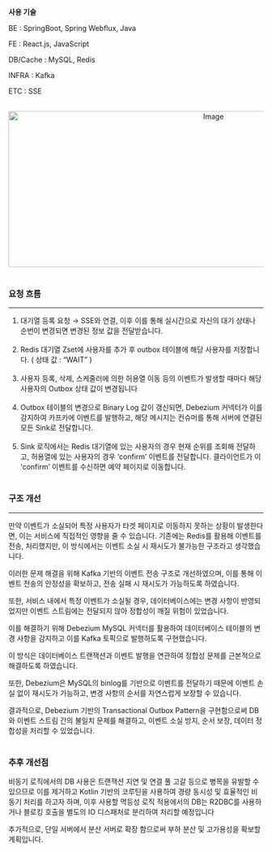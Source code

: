 **사용 기술**

BE : SpringBoot, Spring Webflux, Java

FE : React.js, JavaScript

DB/Cache : MySQL, Redis

INFRA : Kafka

ETC : SSE <br><br>

<p align="center"><img width="794" height="307" alt="Image" src="https://github.com/user-attachments/assets/27018eed-4c3b-4814-b588-c5e77715c6bd" /><br><br>

### 요청 흐름

---

1. 대기열 등록 요청 → SSE와 연결, 이후 이를 통해 실시간으로 자신의 대기 상태나 순번이 변경되면 변경된 정보 값을 전달받습니다.<br><br>
2. Redis 대기열 Zset에 사용자를 추가 후 outbox 테이블에 해당 사용자를 저장합니다. ( 상태 값 : “WAIT” )<br><br>
3. 사용자 등록, 삭제, 스케줄러에 의한 허용열 이동 등의 이벤트가 발생할 때마다 해당 사용자의 Outbox 상태 값이 변경됩니다<br><br>
4. Outbox 테이블의 변경으로 Binary Log 값이 갱신되면, Debezium 커넥터가 이를 감지하여 카프카에 이벤트를 발행하고, 해당 메시지는 컨슈머를 통해 서버에 연결된 모든 Sink로 전달합니다.<br><br>
5. Sink 로직에서는 Redis 대기열에 있는 사용자의 경우 현재 순위를 조회해 전달하고, 허용열에 있는 사용자의 경우 ‘confirm’ 이벤트를 전달합니다. 클라이언트가 이 ‘confirm’ 이벤트를 수신하면 예약 페이지로 이동합니다.<br><br>

### 구조 개선
---

만약 이벤트가 소실되어 특정 사용자가 타겟 페이지로 이동하지 못하는 상황이 발생한다면, 이는 서비스에 직접적인 영향을 줄 수 있습니다. 기존에는 Redis를 활용해 이벤트를 전송, 처리했지만, 이 방식에서는 이벤트 소실 시 재시도가 불가능한 구조라고 생각했습니다.

이러한 문제 해결을 위해 Kafka 기반의 이벤트 전송 구조로 개선하였으며, 이를 통해 이벤트 전송의 안정성을 확보하고, 전송 실패 시 재시도가 가능하도록 하였습니다.

또한, 서비스 내에서 특정 이벤트가 소실될 경우, 데이터베이스에는 변경 사항이 반영되었지만 이벤트 스트림에는 전달되지 않아 정합성이 깨질 위험이 있었습니다. 

이를 해결하기 위해 Debezium MySQL 커넥터를 활용하여 데이터베이스 테이블의 변경 사항을 감지하고 이를 Kafka 토픽으로 발행하도록 구현했습니다. 

이 방식은 데이터베이스 트랜잭션과 이벤트 발행을 연관하여 정합성 문제를 근본적으로 해결하도록 하였습니다.

또한, Debezium은 MySQL의 binlog를 기반으로 이벤트를 전달하기 때문에 이벤트 손실 없이 재시도가 가능하고, 변경 사항의 순서를 자연스럽게 보장할 수 있습니다.

결과적으로, Debezium 기반의 Transactional Outbox Pattern을 구현함으로써 DB와 이벤트 스트림 간의 불일치 문제를 해결하고, 이벤트 소실 방지, 순서 보장, 데이터 정합성을 처리할 수 있었습니다.<br><br>

### 추후 개선점
비동기 로직에서의 DB 사용은 트랜잭션 지연 및 연결 풀 고갈 등으로 병목을 유발할 수 있으므로 이를 제거하고 Kotlin 기반의 코루틴을 사용하여 경량 동시성 및 효율적인 비동기 처리를 하고자 하며, 이후 사용할 멱등성 로직 적용에서의 DB는 R2DBC를 사용하거나 블로킹 호출을 별도의 IO 디스패처로 분리하여 처리할 예정입니다  

추가적으로, 단일 서버에서 분산 서버로 확장 함으로써 부하 분산 및 고가용성을 확보할 계획입니다.
